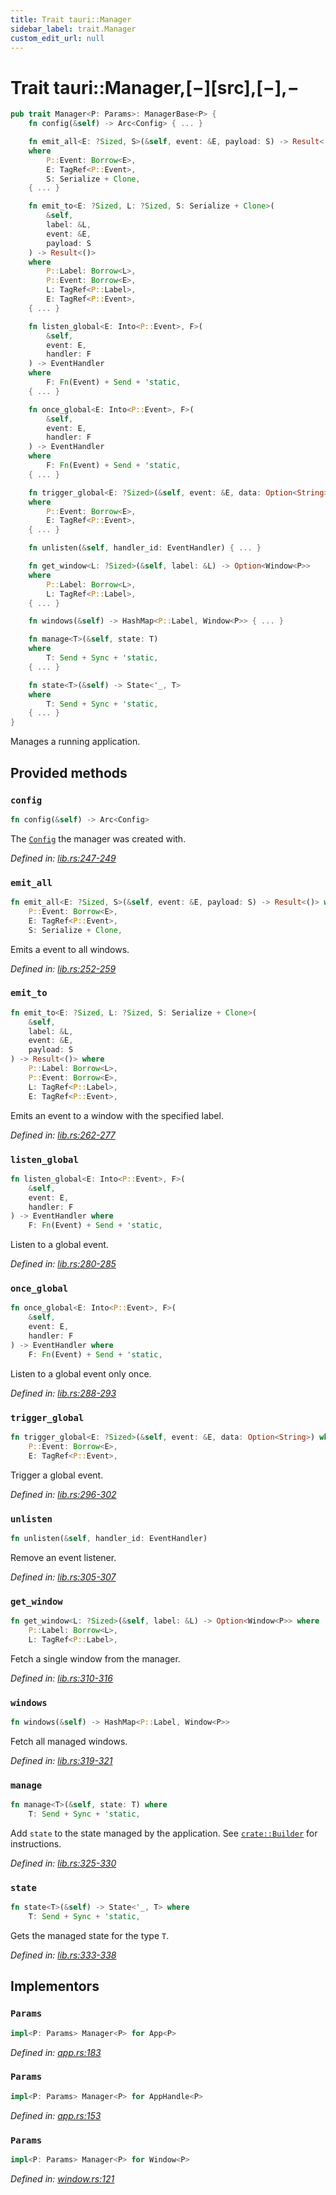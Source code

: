 ```yaml
---
title: Trait tauri::Manager
sidebar_label: trait.Manager
custom_edit_url: null
---
```


# Trait tauri::Manager,\[−]\[src],\[−],−

```rs
pub trait Manager<P: Params>: ManagerBase<P> {
    fn config(&self) -> Arc<Config> { ... }

    fn emit_all<E: ?Sized, S>(&self, event: &E, payload: S) -> Result<()>
    where
        P::Event: Borrow<E>,
        E: TagRef<P::Event>,
        S: Serialize + Clone,
    { ... }

    fn emit_to<E: ?Sized, L: ?Sized, S: Serialize + Clone>(
        &self, 
        label: &L, 
        event: &E, 
        payload: S
    ) -> Result<()>
    where
        P::Label: Borrow<L>,
        P::Event: Borrow<E>,
        L: TagRef<P::Label>,
        E: TagRef<P::Event>,
    { ... }

    fn listen_global<E: Into<P::Event>, F>(
        &self, 
        event: E, 
        handler: F
    ) -> EventHandler
    where
        F: Fn(Event) + Send + 'static,
    { ... }

    fn once_global<E: Into<P::Event>, F>(
        &self, 
        event: E, 
        handler: F
    ) -> EventHandler
    where
        F: Fn(Event) + Send + 'static,
    { ... }

    fn trigger_global<E: ?Sized>(&self, event: &E, data: Option<String>)
    where
        P::Event: Borrow<E>,
        E: TagRef<P::Event>,
    { ... }

    fn unlisten(&self, handler_id: EventHandler) { ... }

    fn get_window<L: ?Sized>(&self, label: &L) -> Option<Window<P>>
    where
        P::Label: Borrow<L>,
        L: TagRef<P::Label>,
    { ... }

    fn windows(&self) -> HashMap<P::Label, Window<P>> { ... }

    fn manage<T>(&self, state: T)
    where
        T: Send + Sync + 'static,
    { ... }

    fn state<T>(&self) -> State<'_, T>
    where
        T: Send + Sync + 'static,
    { ... }
}
```

Manages a running application.

## Provided methods

### `config`

```rs
fn config(&self) -> Arc<Config>
```

The [`Config`](/docs/api/rust/tauri/../tauri/struct.Config "Config") the manager was created with.

_Defined in: [lib.rs:247-249](https://github.com/https://blob/4339b46/core/tauri/src/lib.rs#L247-249)_

### `emit_all`

```rs
fn emit_all<E: ?Sized, S>(&self, event: &E, payload: S) -> Result<()> where
    P::Event: Borrow<E>,
    E: TagRef<P::Event>,
    S: Serialize + Clone, 
```

Emits a event to all windows.

_Defined in: [lib.rs:252-259](https://github.com/https://blob/4339b46/core/tauri/src/lib.rs#L252-259)_

### `emit_to`

```rs
fn emit_to<E: ?Sized, L: ?Sized, S: Serialize + Clone>(
    &self, 
    label: &L, 
    event: &E, 
    payload: S
) -> Result<()> where
    P::Label: Borrow<L>,
    P::Event: Borrow<E>,
    L: TagRef<P::Label>,
    E: TagRef<P::Event>, 
```

Emits an event to a window with the specified label.

_Defined in: [lib.rs:262-277](https://github.com/https://blob/4339b46/core/tauri/src/lib.rs#L262-277)_

### `listen_global`

```rs
fn listen_global<E: Into<P::Event>, F>(
    &self, 
    event: E, 
    handler: F
) -> EventHandler where
    F: Fn(Event) + Send + 'static, 
```

Listen to a global event.

_Defined in: [lib.rs:280-285](https://github.com/https://blob/4339b46/core/tauri/src/lib.rs#L280-285)_

### `once_global`

```rs
fn once_global<E: Into<P::Event>, F>(
    &self, 
    event: E, 
    handler: F
) -> EventHandler where
    F: Fn(Event) + Send + 'static, 
```

Listen to a global event only once.

_Defined in: [lib.rs:288-293](https://github.com/https://blob/4339b46/core/tauri/src/lib.rs#L288-293)_

### `trigger_global`

```rs
fn trigger_global<E: ?Sized>(&self, event: &E, data: Option<String>) where
    P::Event: Borrow<E>,
    E: TagRef<P::Event>, 
```

Trigger a global event.

_Defined in: [lib.rs:296-302](https://github.com/https://blob/4339b46/core/tauri/src/lib.rs#L296-302)_

### `unlisten`

```rs
fn unlisten(&self, handler_id: EventHandler)
```

Remove an event listener.

_Defined in: [lib.rs:305-307](https://github.com/https://blob/4339b46/core/tauri/src/lib.rs#L305-307)_

### `get_window`

```rs
fn get_window<L: ?Sized>(&self, label: &L) -> Option<Window<P>> where
    P::Label: Borrow<L>,
    L: TagRef<P::Label>, 
```

Fetch a single window from the manager.

_Defined in: [lib.rs:310-316](https://github.com/https://blob/4339b46/core/tauri/src/lib.rs#L310-316)_

### `windows`

```rs
fn windows(&self) -> HashMap<P::Label, Window<P>>
```

Fetch all managed windows.

_Defined in: [lib.rs:319-321](https://github.com/https://blob/4339b46/core/tauri/src/lib.rs#L319-321)_

### `manage`

```rs
fn manage<T>(&self, state: T) where
    T: Send + Sync + 'static, 
```

Add `state` to the state managed by the application. See [`crate::Builder`](/docs/api/rust/tauri/../tauri/struct.Builder#manage "crate::Builder") for instructions.

_Defined in: [lib.rs:325-330](https://github.com/https://blob/4339b46/core/tauri/src/lib.rs#L325-330)_

### `state`

```rs
fn state<T>(&self) -> State<'_, T> where
    T: Send + Sync + 'static, 
```

Gets the managed state for the type `T`.

_Defined in: [lib.rs:333-338](https://github.com/https://blob/4339b46/core/tauri/src/lib.rs#L333-338)_

## Implementors

### `Params`

```rs
impl<P: Params> Manager<P> for App<P>
```

_Defined in: [app.rs:183](https://github.com/https://blob/4339b46/core/tauri/src/app.rs#L183)_

### `Params`

```rs
impl<P: Params> Manager<P> for AppHandle<P>
```

_Defined in: [app.rs:153](https://github.com/https://blob/4339b46/core/tauri/src/app.rs#L153)_

### `Params`

```rs
impl<P: Params> Manager<P> for Window<P>
```

_Defined in: [window.rs:121](https://github.com/https://blob/4339b46/core/tauri/src/window.rs#L121)_
